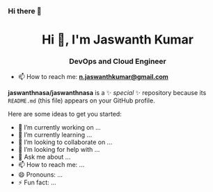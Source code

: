 ### Hi there 👋

<h1 align="center">Hi 👋, I'm Jaswanth Kumar</h1>
<h3 align="center">DevOps and Cloud Engineer </h3>

- 📫 How to reach me: **n.jaswanthkumar@gmail.com**

**jaswanthnasa/jaswanthnasa** is a ✨ _special_ ✨ repository because its `README.md` (this file) appears on your GitHub profile.

Here are some ideas to get you started:

- 🔭 I’m currently working on ...
- 🌱 I’m currently learning ...
- 👯 I’m looking to collaborate on ...
- 🤔 I’m looking for help with ...
- 💬 Ask me about ...
- 📫 How to reach me: ...
- 😄 Pronouns: ...
- ⚡ Fun fact: ...
